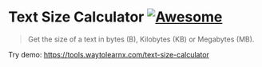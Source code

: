 # Text Size Calculator [![Awesome](https://cdn.rawgit.com/sindresorhus/awesome/d7305f38d29fed78fa85652e3a63e154dd8e8829/media/badge.svg)](https://github.com/sindresorhus/awesome)

>Get the size of a text in bytes (B), Kilobytes (KB) or Megabytes (MB).

Try demo: https://tools.waytolearnx.com/text-size-calculator
